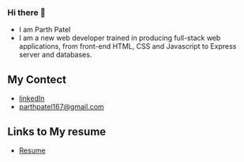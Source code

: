 ### Hi there 👋

- I am Parth Patel
- I am a new web developer trained in producing full-stack web applications, from front-end HTML, CSS and Javascript to Express server and databases.

## My Contect

- [linkedIn](https://www.linkedin.com/in/parth-patel-4725381b5/)
- parthpatel167@gmail.com

## Links to My resume

- [Resume](https://github.com/parth167/parth167.github.io/blob/master/assets/images/Parth%20Patel.pdf)
<!--
**parth167/parth167** is a ✨ _special_ ✨ repository because its `README.md` (this file) appears on your GitHub profile.

Here are some ideas to get you started:

- 🔭 I’m currently working on ...
- 🌱 I’m currently learning ...
- 👯 I’m looking to collaborate on ...
- 🤔 I’m looking for help with ...
- 💬 Ask me about ...
- 📫 How to reach me: ...
- 😄 Pronouns: ...
- ⚡ Fun fact: ...
  -->
